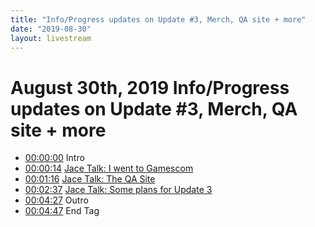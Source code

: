 ```yaml
---
title: "Info/Progress updates on Update #3, Merch, QA site + more"
date: "2019-08-30"
layout: livestream
---
```

# August 30th, 2019 Info/Progress updates on Update #3, Merch, QA site + more
* [00:00:00](https://youtu.be/urT0gI_cP04?t=0) Intro
* [00:00:14](https://youtu.be/urT0gI_cP04?t=14) [Jace Talk: I went to Gamescom](./transcriptions/yt-urT0gI_cP04,14.757437,76.md)
* [00:01:16](https://youtu.be/urT0gI_cP04?t=76) [Jace Talk: The QA Site](./transcriptions/yt-urT0gI_cP04,76,157.56.md)
* [00:02:37](https://youtu.be/urT0gI_cP04?t=157) [Jace Talk: Some plans for Update 3](./transcriptions/yt-urT0gI_cP04,157.56,267.3.md)
* [00:04:27](https://youtu.be/urT0gI_cP04?t=267) Outro
* [00:04:47](https://youtu.be/urT0gI_cP04?t=287) End Tag

